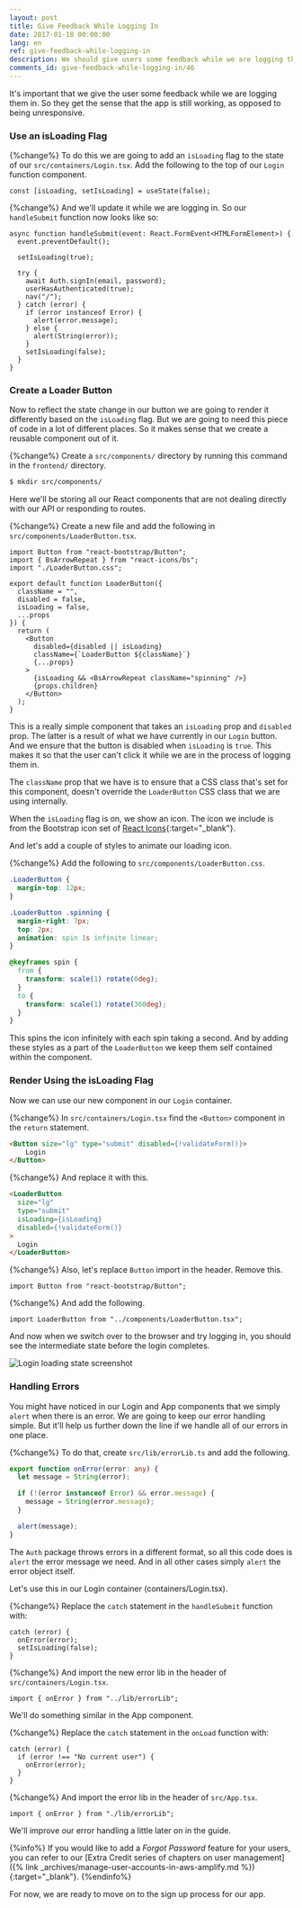 ```yaml
---
layout: post
title: Give Feedback While Logging In
date: 2017-01-18 00:00:00
lang: en
ref: give-feedback-while-logging-in
description: We should give users some feedback while we are logging them in to our React.js app. To do so we are going to create a component that animates a Glyphicon refresh icon inside a React-Bootstrap Button component. We’ll do the animation while the log in call is in progress. We'll also add some basic error handling to our app.
comments_id: give-feedback-while-logging-in/46
---
```


It's important that we give the user some feedback while we are logging them in. So they get the sense that the app is still working, as opposed to being unresponsive.

### Use an isLoading Flag

{%change%} To do this we are going to add an `isLoading` flag to the state of our `src/containers/Login.tsx`. Add the following to the top of our `Login` function component.

```tsx
const [isLoading, setIsLoading] = useState(false);
```

{%change%} And we'll update it while we are logging in. So our `handleSubmit` function now looks like so:

```tsx
async function handleSubmit(event: React.FormEvent<HTMLFormElement>) {
  event.preventDefault();

  setIsLoading(true);

  try {
    await Auth.signIn(email, password);
    userHasAuthenticated(true);
    nav("/");
  } catch (error) {
    if (error instanceof Error) {
      alert(error.message);
    } else {
      alert(String(error));
    }
    setIsLoading(false);
  }
}
```

### Create a Loader Button

Now to reflect the state change in our button we are going to render it differently based on the `isLoading` flag. But we are going to need this piece of code in a lot of different places. So it makes sense that we create a reusable component out of it.

{%change%} Create a `src/components/` directory by running this command in the `frontend/` directory.

```bash
$ mkdir src/components/
```

Here we'll be storing all our React components that are not dealing directly with our API or responding to routes.

{%change%} Create a new file and add the following in `src/components/LoaderButton.tsx`.

```tsx
import Button from "react-bootstrap/Button";
import { BsArrowRepeat } from "react-icons/bs";
import "./LoaderButton.css";

export default function LoaderButton({
  className = "",
  disabled = false,
  isLoading = false,
  ...props
}) {
  return (
    <Button
      disabled={disabled || isLoading}
      className={`LoaderButton ${className}`}
      {...props}
    >
      {isLoading && <BsArrowRepeat className="spinning" />}
      {props.children}
    </Button>
  );
}
```

This is a really simple component that takes an `isLoading` prop and `disabled` prop. The latter is a result of what we have currently in our `Login` button. And we ensure that the button is disabled when `isLoading` is `true`. This makes it so that the user can't click it while we are in the process of logging them in.

The `className` prop that we have is to ensure that a CSS class that's set for this component, doesn't override the `LoaderButton` CSS class that we are using internally.

When the `isLoading` flag is on, we show an icon. The icon we include is from the Bootstrap icon set of [React Icons](https://react-icons.github.io/icons?name=bs){:target="_blank"}.

And let's add a couple of styles to animate our loading icon.

{%change%} Add the following to `src/components/LoaderButton.css`.

```css
.LoaderButton {
  margin-top: 12px;
}

.LoaderButton .spinning {
  margin-right: 7px;
  top: 2px;
  animation: spin 1s infinite linear;
}

@keyframes spin {
  from {
    transform: scale(1) rotate(0deg);
  }
  to {
    transform: scale(1) rotate(360deg);
  }
}
```

This spins the icon infinitely with each spin taking a second. And by adding these styles as a part of the `LoaderButton` we keep them self contained within the component.

### Render Using the isLoading Flag

Now we can use our new component in our `Login` container.

{%change%} In `src/containers/Login.tsx` find the `<Button>` component in the `return` statement.

```html
<Button size="lg" type="submit" disabled={!validateForm()}>
    Login
</Button>
```

{%change%} And replace it with this.

```html
<LoaderButton
  size="lg"
  type="submit"
  isLoading={isLoading}
  disabled={!validateForm()}
>
  Login
</LoaderButton>
```

{%change%} Also, let's replace `Button` import in the header. Remove this.

```tsx
import Button from "react-bootstrap/Button";
```

{%change%} And add the following.

```tsx
import LoaderButton from "../components/LoaderButton.tsx";
```

And now when we switch over to the browser and try logging in, you should see the intermediate state before the login completes.

![Login loading state screenshot](/assets/login-loading-state.png)

### Handling Errors

You might have noticed in our Login and App components that we simply `alert` when there is an error. We are going to keep our error handling simple. But it'll help us further down the line if we handle all of our errors in one place.

{%change%} To do that, create `src/lib/errorLib.ts` and add the following.

```typescript
export function onError(error: any) {
  let message = String(error);

  if (!(error instanceof Error) && error.message) {
    message = String(error.message);
  }

  alert(message);
}
```

The `Auth` package throws errors in a different format, so all this code does is `alert` the error message we need. And in all other cases simply `alert` the error object itself.

Let's use this in our Login container (containers/Login.tsx).

{%change%} Replace the `catch` statement in the `handleSubmit` function with:

```tsx
catch (error) {
  onError(error);
  setIsLoading(false);
}
```

{%change%} And import the new error lib in the header of `src/containers/Login.tsx`.

```tsx
import { onError } from "../lib/errorLib";
```

We'll do something similar in the App component.

{%change%} Replace the `catch` statement in the `onLoad` function with:

```tsx
catch (error) {
  if (error !== "No current user") {
    onError(error);
  }
}
```

{%change%} And import the error lib in the header of `src/App.tsx`.

```tsx
import { onError } from "./lib/errorLib";
```


We'll improve our error handling a little later on in the guide.

{%info%}
If you would like to add a _Forgot Password_ feature for your users, you can refer to our [Extra Credit series of chapters on user management]({% link _archives/manage-user-accounts-in-aws-amplify.md %}){:target="_blank"}.
{%endinfo%}

For now, we are ready to move on to the sign up process for our app.
